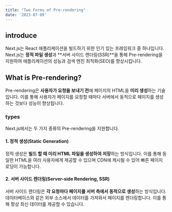 ```yaml
---
title: "Two Forms of Pre-rendering"
date: '2023-07-09'
---
```


## introduce
Next.js는 React 애플리케이션을 빌드하기 위한 인기 있는 프레임워크 중 하나입니다. Next.js는 **정적 파일 생성**과 **서버 사이드 렌더링(SSR)**을 통해 Pre-rendering을 지원하여 애플리케이션의 성능과 검색 엔진 최적화(SEO)를 향상시킵니다.

## What is Pre-rendering?
Pre-rendering은 **사용자가 요청을 보내기 전**에 페이지의 HTML을 **미리 생성**하는 기술입니다. 이를 통해 사용자가 페이지를 요청할 때마다 서버에서 동적으로 페이지를 생성하는 것보다 성능이 향상됩니다.

### types
Next.js에서는 두 가지 종류의 Pre-rendering을 지원합니다.

#### 1. 정적 생성(Static Generation)
정적 생성은 **빌드 할 때 미리 HTML 파일을 생성하여 저장**하는 방식입니다. 이를 통해 동일한 HTML을 여러 사용자에게 제공할 수 있으며 CDN에 캐시될 수 있어 빠른 페이지 로딩이 가능합니다.

#### 2. 서버 사이드 렌더링(Server-side Rendering, SSR)
서버 사이드 렌더링은 **각 요청마다 페이지를 서버 측에서 동적으로 생성**하는 방식입니다. 데이터베이스와 같은 외부 소스에서 데이터를 가져와서 페이지를 렌더링합니다. 이를 통해 항상 최신 데이터를 제공할 수 있습니다.

